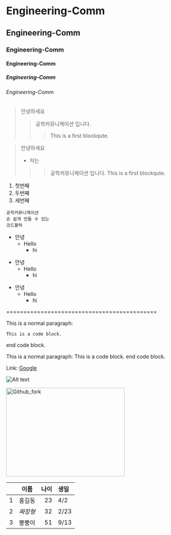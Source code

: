 # Engineering-Comm
## Engineering-Comm
### Engineering-Comm
#### Engineering-Comm
##### Engineering-Comm
###### Engineering-Comm


> 안녕하세요
>> 공학커뮤니케이션 입니다.
>>> This is a first blockqute.


> 안녕하세요
> + 저는 
>>> 공학커뮤니케이션 입니다.
>>> This is a first blockqute.


1. 첫번째
2. 두번째
3. 세번째


```
공학커뮤니케이션
손 쉽게 만들 수 있는
코드블럭
```

+ 안녕
  + Hello
    + hi


* 안녕
  * Hello
    * hi

- 안녕
  - Hello
    - hi

============================================



This is a normal paragraph:

    This is a code block.
    
end code block.

This is a normal paragraph:
    This is a code block.
end code block.

Link: [Google][googlelink]

[googlelink]: https://google.com "Go google"

![Alt text](https://user-images.githubusercontent.com/79644567/123537966-4b51ef00-d76d-11eb-9c92-ef95897e1a1e.PNG "Optional title")

<img src="https://user-images.githubusercontent.com/79644567/123537966-4b51ef00-d76d-11eb-9c92-ef95897e1a1e.PNG" width="320px" height="240px" title="px(픽셀) 크기 설정" alt="Github_fork"></img><br/>

| | 이름 | 나이 | 생일 |
| :-: | :-: | -: | :- |
| 1 | 홍길동 | 23 | 4/2 |
| 2 | *짜장형* | 32 | 2/23|
| 3 | 뿡뿡이 | 51 | 9/13 |
